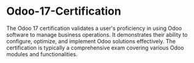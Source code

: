 # Odoo-17-Certification
The Odoo 17 certification validates a user's proficiency in using Odoo software to manage business operations. It demonstrates their ability to configure, optimize, and implement Odoo solutions effectively. The certification is typically a comprehensive exam covering various Odoo modules and functionalities. 
